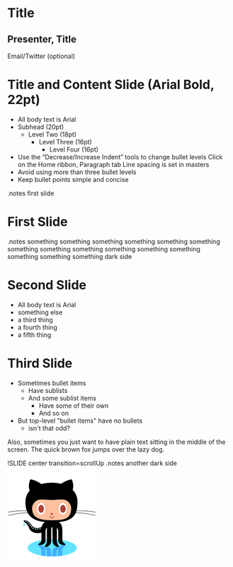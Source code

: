 <!SLIDE cover>

<script>
$(".cover").bind("showoff:show", function (event) {
	$("#footer").hide();
});
$(".cover").bind("showoff:next", function (event) {
	$("#footer").show();
});
</script>

# Title #

## Presenter, Title ##
Email/Twitter (optional)



<!SLIDE bullets>

# Title and Content Slide (Arial Bold, 22pt) #

* All body text is Arial
* Subhead (20pt)
  * Level Two (18pt)
    * Level Three (16pt)
      * Level Four (16pt)
* Use the “Decrease/Increase Indent” tools to change bullet levels
Click on the Home ribbon, Paragraph tab
Line spacing is set in masters
* Avoid using more than three bullet levels
* Keep bullet points simple and concise



<!SLIDE title-slide>
.notes first slide

# First Slide #

<!SLIDE bullets incremental transition=fade>
.notes something something something something something something something something something something something something something something something dark side

# Second Slide #

* All body text is Arial
* something else
* a third thing
* a fourth thing
* a fifth thing

<!SLIDE bullets>
# Third Slide

* Sometimes bullet items
  * Have sublists
  * And some sublist items
    * Have some of their own
    * And so on
* But top-level "bullet items" have no bullets
  * isn't that odd?

Also, sometimes you just want to have plain text sitting in the middle
of the screen. The quick brown fox jumps over the lazy dog.

!SLIDE center transition=scrollUp
.notes another dark side

![octocat](octocat.png)
